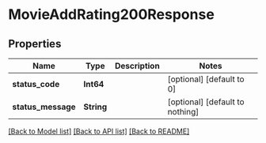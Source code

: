 # MovieAddRating200Response


## Properties
Name | Type | Description | Notes
------------ | ------------- | ------------- | -------------
**status_code** | **Int64** |  | [optional] [default to 0]
**status_message** | **String** |  | [optional] [default to nothing]


[[Back to Model list]](../README.md#models) [[Back to API list]](../README.md#api-endpoints) [[Back to README]](../README.md)


